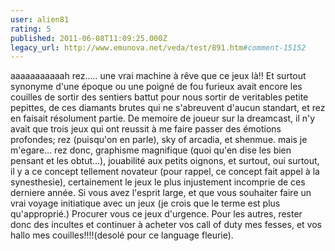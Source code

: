 ```yaml
---
user: alien81
rating: 5
published: 2011-06-08T11:09:25.000Z
legacy_url: http://www.emunova.net/veda/test/891.htm#comment-15152
---
```

aaaaaaaaaaah rez..... une vrai machine à rêve que ce jeux là!! Et surtout synonyme d'une époque ou une poigné de fou furieux avait encore les couilles de sortir des sentiers battut pour nous sortir de veritables petite pepittes, de ces diamants brutes qui ne s'abreuvent d'aucun standart, et rez en faisait résolument partie. De memoire de joueur sur la dreamcast, il n'y avait que trois jeux qui ont reussit à me faire passer des émotions profondes; rez (puisqu'on en parle), sky of arcadia, et shenmue. mais je m'egare... rez donc, graphisme magnifique (quoi qu'en dise les bien pensant et les obtut...), jouabilité aux petits oignons, et surtout, oui surtout, il y a ce concept tellement novateur (pour rappel, ce concept fait appel à la synesthesie), certainement le jeux le plus injustement incomprie de ces derniere année. Si vous avez l'esprit large, et que vous souhaiter faire un vrai voyage initiatique avec un jeux (je crois que le terme est plus qu'approprié.) Procurer vous ce jeux d'urgence. Pour les autres, rester donc des incultes et continuer à acheter vos call of duty mes fesses, et vos hallo mes couilles!!!!(desolé pour ce language fleurie).